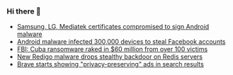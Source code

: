 ### Hi there 👋

<!--START_SECTION:feed-->
* [Samsung, LG, Mediatek certificates compromised to sign Android malware](https://www.bleepingcomputer.com/news/security/samsung-lg-mediatek-certificates-compromised-to-sign-android-malware/)
* [Android malware infected 300,000 devices to steal Facebook accounts](https://www.bleepingcomputer.com/news/security/android-malware-infected-300-000-devices-to-steal-facebook-accounts/)
* [FBI: Cuba ransomware raked in $60 million from over 100 victims](https://www.bleepingcomputer.com/news/security/fbi-cuba-ransomware-raked-in-60-million-from-over-100-victims/)
* [New Redigo malware drops stealthy backdoor on Redis servers](https://www.bleepingcomputer.com/news/security/new-redigo-malware-drops-stealthy-backdoor-on-redis-servers/)
* [Brave starts showing "privacy-preserving" ads in search results](https://www.bleepingcomputer.com/news/technology/brave-starts-showing-privacy-preserving-ads-in-search-results/)
<!--END_SECTION:feed-->

<!--
**frankenk/frankenk** is a ✨ _special_ ✨ repository because its `README.md` (this file) appears on your GitHub profile.

Here are some ideas to get you started:

- 🔭 I’m currently working on ...
- 🌱 I’m currently learning ...
- 👯 I’m looking to collaborate on ...
- 🤔 I’m looking for help with ...
- 💬 Ask me about ...
- 📫 How to reach me: ...
- 😄 Pronouns: ...
- ⚡ Fun fact: ...
-->



